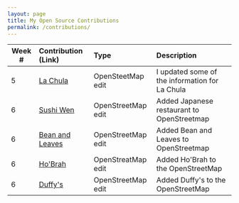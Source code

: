 ```yaml
---
layout: page
title: My Open Source Contributions
permalink: /contributions/
---
```





<!--
The first column, Contribution, must be a hyperlink to the actual contribution,
such as the Wikipedia edit or pull request, etc., with a suitable name.
Type of the contribution should be "Wikipedia edit", "OpenStreet Map feature",
"Project Documentation", "Project Code", "Blog Edit", etc.

The Description should include a brief summary of what you did.

Replace the first row below with your contribution and add new ones below it
following the same syntax.

-->



| Week #       | Contribution (Link)  | Type  | Description |
|---|:---|:---|:---|
|  5   | [La Chula](https://www.openstreetmap.org/changeset/81463055) | OpenSteetMap edit| I updated some of the information for La Chula | 
|  6   |   [Sushi Wen](https://www.openstreetmap.org/changeset/81934308)  | OpenStreetMap edit | Added Japanese restaurant to OpenStreetmap |
| 6    |  [Bean and Leaves](https://www.openstreetmap.org/changeset/81935117)  | OpenStreetMap edit | Added Bean and Leaves to OpenStreetmap | 
| 6    |  [Ho'Brah](https://www.openstreetmap.org/changeset/81935876)  | OpenStreatMap edit | Added Ho'Brah to the OpenStreetMap|
| 6    | [Duffy's](https://www.openstreetmap.org/changeset/81936241)   | OpenStreetMap edit | Added Duffy's to the OpenStreetMap| 
